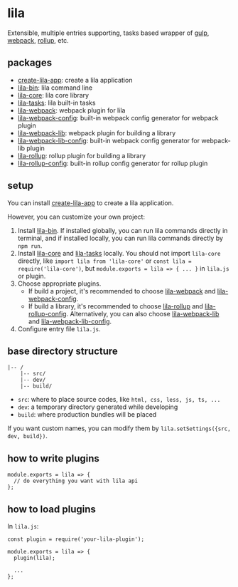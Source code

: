 # lila

Extensible, multiple entries supporting, tasks based wrapper of [gulp](https://github.com/gulpjs/gulp), [webpack](https://github.com/webpack/webpack), [rollup](https://github.com/rollup/rollup), etc.

## packages

- [create-lila-app](./packages/create-lila-app): create a lila application
- [lila-bin](./packages/lila-bin): lila command line
- [lila-core](./packages/lila-core): lila core library
- [lila-tasks](./packages/lila-tasks): lila built-in tasks
- [lila-webpack](./packages/lila-webpack): webpack plugin for lila
- [lila-webpack-config](./packages/lila-webpack-config): built-in webpack config generator for webpack plugin
- [lila-webpack-lib](./packages/lila-webpack-lib): webpack plugin for building a library
- [lila-webpack-lib-config](./packages/lila-webpack-lib-config): built-in webpack config generator for webpack-lib plugin
- [lila-rollup](./packages/lila-rollup): rollup plugin for building a library
- [lila-rollup-config](./packages/lila-rollup-config): built-in rollup config generator for rollup plugin

## setup

You can install [create-lila-app](./packages/create-lila-app) to create a lila application.

However, you can customize your own project:

1. Install [lila-bin](./packages/lila-bin). If installed globally, you can run lila commands directly in terminal, and if installed locally, you can run lila commands directly by `npm run`.
2. Install [lila-core](./packages/lila-core) and [lila-tasks](./packages/lila-tasks) locally. You should not import `lila-core` directly, like `import lila from 'lila-core'` or `const lila = require('lila-core')`, but `module.exports = lila => { ... }` in `lila.js` or plugin.
3. Choose appropriate plugins.
   - If build a project, it's recommended to choose [lila-webpack](./packages/lila-webpack) and [lila-webpack-config](./packages/lila-webpack-config).
   - If build a library, it's recommended to choose [lila-rollup](./packages/lila-rollup) and [lila-rollup-config](./packages/lila-rollup-config). Alternatively, you can also choose [lila-webpack-lib](./packages/lila-webpack-lib) and [lila-webpack-lib-config](./packages/lila-webpack-lib-config).
4. Configure entry file `lila.js`.

## base directory structure

```
|-- /
    |-- src/
    |-- dev/
    |-- build/
```

- `src`: where to place source codes, like `html, css, less, js, ts, ...`
- `dev`: a temporary directory generated while developing
- `build`: where production bundles will be placed

If you want custom names, you can modify them by `lila.setSettings({src, dev, build})`.

## how to write plugins

```
module.exports = lila => {
  // do everything you want with lila api
};
```

## how to load plugins

In `lila.js`:

```
const plugin = require('your-lila-plugin');

module.exports = lila => {
  plugin(lila);

  ...
};
```
